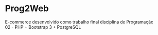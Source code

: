# Prog2Web
E-commerce desenvolvido como trabalho final disciplina de Programação 02 - PHP + Bootstrap 3 + PostgreSQL
